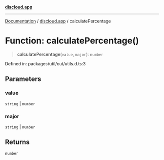 [**discloud.app**](../README.md)

***

[Documentation](../../packages.md) / [discloud.app](../README.md) / calculatePercentage

# Function: calculatePercentage()

> **calculatePercentage**(`value`, `major`): `number`

Defined in: packages/util/out/utils.d.ts:3

## Parameters

### value

`string` | `number`

### major

`string` | `number`

## Returns

`number`
